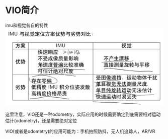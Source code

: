 # VIO简介
imu和视觉各自的特性
![title](https://raw.githubusercontent.com/HViktorTsoi/gitnote-image/master/gitnote/2020/12/27/1609078133926-1609078133962.png)

这里注意，VIO还是一种odometry，实际应用的时候需要确定到底需要相对运动估计(odometry)，还是需要绝对定位

VIO(或者是odometry)的应用可能为：手机拍照防抖，无人机追踪人，AR/VR